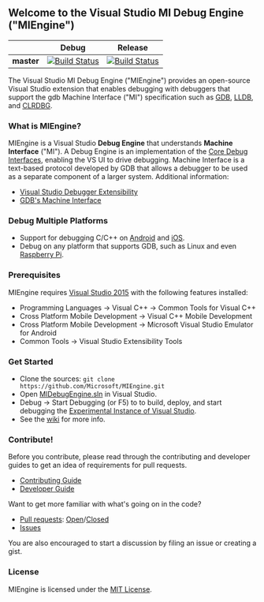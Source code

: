 ## Welcome to the Visual Studio MI Debug Engine ("MIEngine")

||Debug|Release|
|:--:|:--:|:--:|
|**master**|[![Build Status](http://dotnet-ci.cloudapp.net/job/microsoft_miengine_debug/badge/icon)](http://dotnet-ci.cloudapp.net/job/microsoft_miengine_debug)|[![Build Status](http://dotnet-ci.cloudapp.net/job/microsoft_miengine_release/badge/icon)](http://dotnet-ci.cloudapp.net/job/microsoft_miengine_release)|

The Visual Studio MI Debug Engine ("MIEngine") provides an open-source Visual Studio extension that enables debugging with debuggers that support the gdb Machine Interface ("MI")
specification such as [GDB](http://www.gnu.org/software/gdb/), [LLDB](http://lldb.llvm.org/), and [CLRDBG](https://github.com/Microsoft/MIEngine/wiki/What-is-CLRDBG).

### What is MIEngine?

MIEngine is a Visual Studio **Debug Engine** that understands **Machine Interface** ("MI"). A Debug Engine is an implementation of the [Core Debug Interfaces](https://msdn.microsoft.com/en-us/library/bb146305.aspx), 
enabling the VS UI to drive debugging. Machine Interface is a text-based protocol developed by GDB that allows a debugger to be used as a separate component of a larger system. 
Additional information:
 - [Visual Studio Debugger Extensibility](https://msdn.microsoft.com/en-us/library/bb161718.aspx)
 - [GDB's Machine Interface](https://sourceware.org/gdb/onlinedocs/gdb/GDB_002fMI.html)

### Debug Multiple Platforms

* Support for debugging C/C++ on [Android](http://blogs.msdn.com/b/vcblog/archive/2014/12/12/debug-jni-android-applications-using-visual-c-cross-platform-mobile.aspx) and [iOS](http://blogs.msdn.com/b/vcblog/archive/2015/04/29/debugging-c-code-on-ios-with-visual-studio-2015.aspx).
* Debug on any platform that supports GDB, such as Linux and even [Raspberry Pi](http://blogs.msdn.com/b/vcblog/archive/2015/04/29/debug-c-code-on-linux-from-visual-studio.aspx).

### Prerequisites
MIEngine requires [Visual Studio 2015](https://www.visualstudio.com/downloads/download-visual-studio-vs) with the following features installed:
* Programming Languages -> Visual C++ -> Common Tools for Visual C++
* Cross Platform Mobile Development -> Visual C++ Mobile Development
* Cross Platform Mobile Development -> Microsoft Visual Studio Emulator for Android
* Common Tools -> Visual Studio Extensibility Tools

### Get Started
* Clone the sources: `git clone https://github.com/Microsoft/MIEngine.git`
* Open [MIDebugEngine.sln](https://github.com/Microsoft/MIEngine/blob/master/MIDebugEngine.sln) in Visual Studio.
* Debug -> Start Debugging (or F5) to to build, deploy, and start debugging the [Experimental Instance of Visual Studio](https://msdn.microsoft.com/en-us/library/bb166560.aspx).
* See the [wiki](https://github.com/Microsoft/MIEngine/wiki) for more info.


### Contribute!
Before you contribute, please read through the contributing and developer guides to get an idea of requirements for pull requests. 

* [Contributing Guide](https://github.com/Microsoft/MIEngine/wiki/Contributing-Code)
* [Developer Guide](https://github.com/Microsoft/MIEngine/wiki/Building-Testing-and-Debugging)

Want to get more familiar with what's going on in the code?
* [Pull requests](https://github.com/Microsoft/MIEngine/pulls): [Open](https://github.com/Microsoft/MIEngine/pulls?q=is%3Aopen+is%3Apr)/[Closed](https://github.com/Microsoft/MIEngine/pulls?q=is%3Apr+is%3Aclosed)
* [Issues](https://github.com/Microsoft/MIEngine/issues)

You are also encouraged to start a discussion by filing an issue or creating a gist. 

### License
MIEngine is licensed under the [MIT License](https://github.com/Microsoft/MIEngine/blob/master/License.txt).
